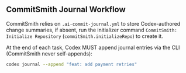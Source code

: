 ## CommitSmith Journal Workflow
<!-- slug: commitsmith-journal-workflow -->

CommitSmith relies on `.ai-commit-journal.yml` to store Codex-authored change summaries, if absent, run the initializer command `CommitSmith: Initialize Repository` (`commitSmith.initializeRepo`) to create it.

At the end of each task, Codex MUST append journal entries via the CLI (CommitSmith never self-appends):
```bash
codex journal --append "feat: add payment retries"
```
